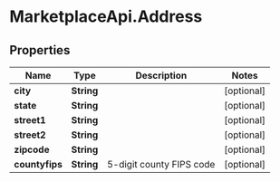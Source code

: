 # MarketplaceApi.Address

## Properties
Name | Type | Description | Notes
------------ | ------------- | ------------- | -------------
**city** | **String** |  | [optional] 
**state** | **String** |  | [optional] 
**street1** | **String** |  | [optional] 
**street2** | **String** |  | [optional] 
**zipcode** | **String** |  | [optional] 
**countyfips** | **String** | 5-digit county FIPS code | [optional] 


